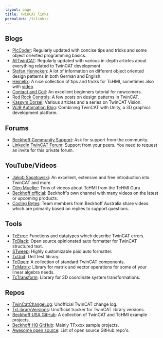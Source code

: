 ```yaml
---
layout: page
title: TwinCAT links
permalink: /tclinks/
---
```


## Blogs

- [PlcCoder](https://www.plccoder.com/): Regularly updated with concise tips and tricks and some object oriented programming basics.
- [AllTwinCAT](https://alltwincat.com/): Regularly updated with various in-depth articles about everything related to TwinCAT development.
- [Stefan Henneken](https://stefanhenneken.wordpress.com/): A lot of information on different object oriented design patterns in both German and English.
- [Hemelix](https://www.hemelix.com/scada-hmi/beckhoff-hmi/): A nice collection of tips and tricks for TcHMI, sometimes also with [video](https://www.youtube.com/channel/UCrVpKbWVAvhSbjA2nVjgLqg/videos).
- [Contact and Coil](https://www.contactandcoil.com/twincat-3-tutorial/): An excellent beginners tutorial for newcomers.
- [Red Rock Controls](https://www.redrockcontrols.co.uk/?tag=twincat): A few posts on design patterns in TwinCAT.
- [Kassym Dorsel](https://kassymdorsel.com/blog): Various articles and a series on TwinCAT Vision.
- [WJB Automation Blog](https://dronefactory.co.uk/): Combining TwinCAT with Unity, a 3D graphics development platform.

## Forums
- [Beckhoff Community Support](https://beckhoffsupport.com/community): Ask for support from the community.
- [LinkedIn TwinCAT Forum](https://www.linkedin.com/groups/1860933/): Support from your peers. You need to request an invite for this private forum.

## YouTube/Videos

- [Jakob Sagatowski](https://www.youtube.com/c/JakobSagatowski): An excellent, extensive and free introduction into TwinCAT and more.
- [Oleg Mueller](https://www.youtube.com/channel/UCHvABpkd825kAtaDxnhE-tg): Tons of videos about TcHMI from the TcHMI Guru.
- [Beckhoff official](https://www.youtube.com/user/BeckhoffAutomation): Beckhoff's own channel with many videos on the latest or upcoming products.
- [Coding Bytes](https://codingbytes.teachable.com/p/codingbytes_twincat3): Team members from Beckhoff Australia share videos which are primarily based on replies to support questions.

## Tools
- [TcError](https://github.com/Roald87/TcError): Functions and datatypes which describe TwinCAT errors.
- [TcBlack](https://github.com/Roald87/TcBlack): Open source opinionated auto formatter for TwinCAT structured text.
- [STweep](https://www.stweep.com/): Highly customizable paid auto formatter.
- [TcUnit](https://www.tcunit.org): Unit test library.
- [TcOpen](https://github.com/TcOpenGroup/TcOpen/): A collection of standard TwinCAT components.
- [TcMatrix](https://github.com/BurksEngineering/TcMatrix): Library for matrix and vector operations for some of your linear algebra needs.
- [TcTransform](https://github.com/BurksEngineering/TcTransform): Library for 3D coordinate system transformations.

## Repos

- [TwinCatChangeLog](https://github.com/Roald87/TwinCatChangelog): Unofficial TwinCAT change log.
- [TcLibraryVersions](https://github.com/RumstiBumsti/TcLibraryVersions): Unofficial tracker for TwinCAT library versions.
- [Beckhoff USA GitHub](https://github.com/Beckhoff-USA-Community): A collection of TwinCAT and TcHMI example projects.
- [Beckhoff HQ GitHub](https://github.com/Beckhoff): Mainly TFxxxx sample projects.
- [Awesome open source](https://awesomeopensource.com/projects/industrial-automation?): List of open source GitHub repo's.
